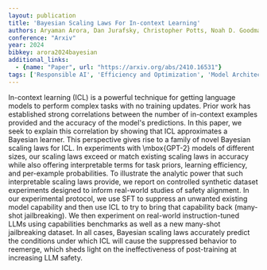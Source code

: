 ```yaml
---
layout: publication
title: 'Bayesian Scaling Laws For In-context Learning'
authors: Aryaman Arora, Dan Jurafsky, Christopher Potts, Noah D. Goodman
conference: "Arxiv"
year: 2024
bibkey: arora2024bayesian
additional_links:
  - {name: "Paper", url: "https://arxiv.org/abs/2410.16531"}
tags: ['Responsible AI', 'Efficiency and Optimization', 'Model Architecture', 'Training Techniques', 'Scaling Laws', 'Reinforcement Learning', 'GPT', 'Large-Scale Training', 'Fine-Tuning', 'Prompting', 'Pre-Training', 'In-Context Learning']
---
```

In-context learning (ICL) is a powerful technique for getting language models
to perform complex tasks with no training updates. Prior work has established
strong correlations between the number of in-context examples provided and the
accuracy of the model's predictions. In this paper, we seek to explain this
correlation by showing that ICL approximates a Bayesian learner. This
perspective gives rise to a family of novel Bayesian scaling laws for ICL. In
experiments with \mbox\{GPT-2\} models of different sizes, our scaling laws
exceed or match existing scaling laws in accuracy while also offering
interpretable terms for task priors, learning efficiency, and per-example
probabilities. To illustrate the analytic power that such interpretable scaling
laws provide, we report on controlled synthetic dataset experiments designed to
inform real-world studies of safety alignment. In our experimental protocol, we
use SFT to suppress an unwanted existing model capability and then use ICL to
try to bring that capability back (many-shot jailbreaking). We then experiment
on real-world instruction-tuned LLMs using capabilities benchmarks as well as a
new many-shot jailbreaking dataset. In all cases, Bayesian scaling laws
accurately predict the conditions under which ICL will cause the suppressed
behavior to reemerge, which sheds light on the ineffectiveness of post-training
at increasing LLM safety.
